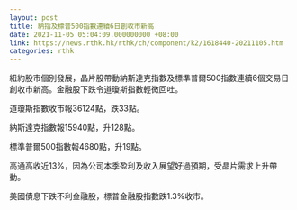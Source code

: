 ```yaml
---
layout: post
title: 納指及標普500指數連續6日創收市新高
date: 2021-11-05 05:04:09.000000000 +08:00
link: https://news.rthk.hk/rthk/ch/component/k2/1618440-20211105.htm
categories: rthk
---
```


紐約股市個別發展，晶片股帶動納斯達克指數及標準普爾500指數連續6個交易日創收市新高。金融股下跌令道瓊斯指數輕微回吐。

道瓊斯指數收市報36124點，跌33點。

納斯達克指數報15940點，升128點。

標準普爾500指數報4680點，升19點。

高通高收近13%，因為公司本季盈利及收入展望好過預期，受晶片需求上升帶動。

美國債息下跌不利金融股，標普金融股指數跌1.3%收市。
